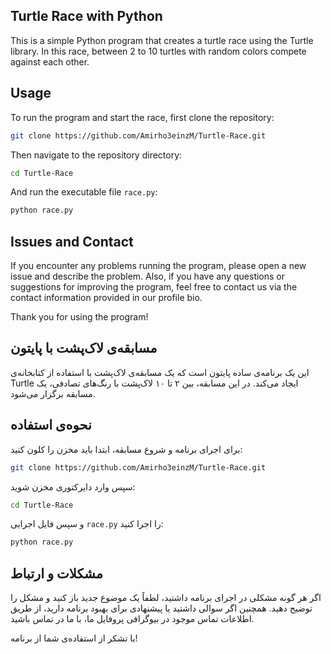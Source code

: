 ## Turtle Race with Python

This is a simple Python program that creates a turtle race using the Turtle library. In this race, between 2 to 10 turtles with random colors compete against each other.

## Usage

To run the program and start the race, first clone the repository:

```bash
git clone https://github.com/Amirho3einzM/Turtle-Race.git
```

Then navigate to the repository directory:

```bash
cd Turtle-Race
```

And run the executable file `race.py`:

```bash
python race.py
```

## Issues and Contact

If you encounter any problems running the program, please open a new issue and describe the problem. Also, if you have any questions or suggestions for improving the program, feel free to contact us via the contact information provided in our profile bio.

Thank you for using the program!
## مسابقه‌ی لاک‌پشت با پایتون

این یک برنامه‌ی ساده پایتون است که یک مسابقه‌ی لاک‌پشت با استفاده از کتابخانه‌ی Turtle ایجاد می‌کند. در این مسابقه، بین ۲ تا ۱۰ لاک‌پشت با رنگ‌های تصادفی، یک مسابقه برگزار می‌شود.

## نحوه‌ی استفاده

برای اجرای برنامه و شروع مسابقه، ابتدا باید مخزن را کلون کنید:

```bash
git clone https://github.com/Amirho3einzM/Turtle-Race.git
```

سپس وارد دایرکتوری مخزن شوید:

```bash
cd Turtle-Race
```

و سپس فایل اجرایی `race.py` را اجرا کنید:

```bash
python race.py
```

## مشکلات و ارتباط

اگر هر گونه مشکلی در اجرای برنامه داشتید، لطفاً یک موضوع جدید باز کنید و مشکل را توضیح دهید. همچنین اگر سوالی داشتید یا پیشنهادی برای بهبود برنامه دارید، از طریق اطلاعات تماس موجود در بیوگرافی پروفایل ما، با ما در تماس باشید.

با تشکر از استفاده‌ی شما از برنامه!

